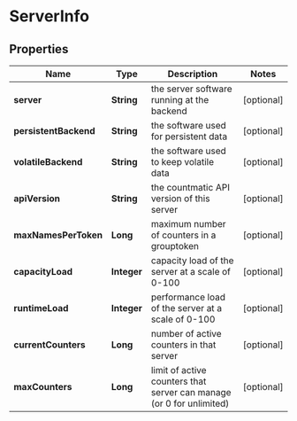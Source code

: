 
# ServerInfo

## Properties
Name | Type | Description | Notes
------------ | ------------- | ------------- | -------------
**server** | **String** | the server software running at the backend |  [optional]
**persistentBackend** | **String** | the software used for persistent data |  [optional]
**volatileBackend** | **String** | the software used to keep volatile data |  [optional]
**apiVersion** | **String** | the countmatic API version of this server |  [optional]
**maxNamesPerToken** | **Long** | maximum number of counters in a grouptoken |  [optional]
**capacityLoad** | **Integer** | capacity load of the server at a scale of 0-100 |  [optional]
**runtimeLoad** | **Integer** | performance load of the server at a scale of 0-100 |  [optional]
**currentCounters** | **Long** | number of active counters in that server |  [optional]
**maxCounters** | **Long** | limit of active counters that server can manage (or 0 for unlimited) |  [optional]



